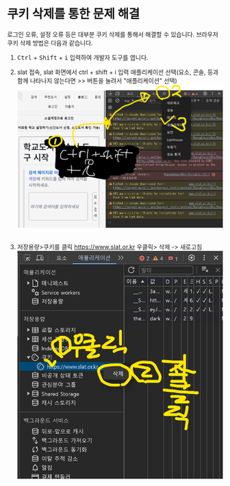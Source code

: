 # 쿠키 삭제를 통한 문제 해결

로그인 오류, 설정 오류 등은 대부분 쿠키 삭제를 통해서 해결할 수 있습니다. 브라우저 쿠키 삭제 방법은 다음과 같습니다.

1. <kbd>Ctrl</kbd> + <kbd>Shift</kbd> + <kbd>i</kbd> 입력하여 개발자 도구를 엽니다.

1. slat 접속, slat 화면에서 ctrl + shift + i 입력 애플리케이션 선택(요소, 콘솔, 등과 함께 나타나지 않는다면 >> 버튼을 눌려서 "애플리케이션" 선택)
   <br/>
   ![img-readme-cookie-01](https://raw.githubusercontent.com/freebird920/slat-markdown/main/img/img-readme-cookie-01.png)
   <br/>
   <br/>

1. 저장용량>쿠키를 클릭 https://www.slat.or.kr 우클릭> 삭제 -> 새로고침
   <br/>
   ![img-readme-cookie-02](https://github.com/freebird920/slat-markdown/blob/main/img/img-readme-cookie-02.png?raw=true)
   <br/>
